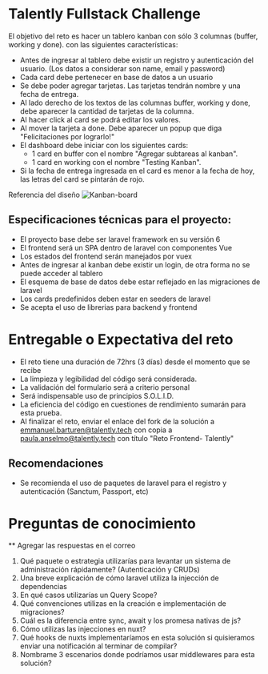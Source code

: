
# Talently Fullstack Challenge

El objetivo del reto es hacer un tablero kanban con sólo 3 columnas (buffer, working y done). con las siguientes características:
- Antes de ingresar al tablero debe existir un registro y autenticación del usuario.   (Los datos a considerar son name, email y password)
- Cada card debe pertenecer en base de datos a un usuario
- Se debe poder agregar tarjetas. Las tarjetas tendrán nombre y una fecha de entrega.   
- Al lado derecho de los textos de las columnas buffer, working y done, debe aparecer la cantidad de tarjetas de la columna.   
- Al hacer click al card se podrá editar los valores.
- Al mover la tarjeta a done. Debe aparecer un popup que diga "Felicitaciones por lograrlo!"   
- El dashboard debe iniciar con los siguientes cards:
   - 1 card en buffer con el nombre "Agregar subtareas al kanban".
   - 1 card en working con el nombre "Testing Kanban".
- Si la fecha de entrega ingresada en el card es menor a la fecha de hoy, las letras del card se pintarán de rojo.   

Referencia del diseño 
![Kanban-board](https://user-images.githubusercontent.com/11076563/128603762-e0433ea7-36ce-4550-925c-eb68dea8e363.png)

## Especificaciones técnicas para el proyecto:
- El proyecto base debe ser laravel framework en su versión 6
- El frontend será un SPA dentro de laravel con componentes Vue
- Los estados del frontend serán manejados por vuex
- Antes de ingresar al kanban debe existir un login, de otra forma no se puede acceder al tablero
- El esquema de base de datos debe estar reflejado en las migraciones de laravel
- Los cards predefinidos deben estar en seeders de laravel
- Se acepta el uso de librerias para backend y frontend

# Entregable o Expectativa del reto
- El reto tiene una duración de 72hrs (3 días) desde el momento que se recibe
- La limpieza y legibilidad del código será considerada.
- La validación del formulario será a criterio personal
- Será indispensable uso de principios S.O.L.I.D.
- La eficiencia del código en cuestiones de rendimiento sumarán para esta prueba. 
- Al finalizar el reto, enviar el enlace del fork de la solución a emmanuel.barturen@talently.tech con copia a paula.anselmo@talently.tech con título "Reto Frontend- Talently"

## Recomendaciones
- Se recomienda el uso de paquetes de laravel para el registro y autenticación (Sanctum, Passport, etc)


# Preguntas de conocimiento
** Agregar las respuestas en el correo
1. Qué paquete o estrategia utilizarías para levantar un sistema de administración rápidamente? (Autenticación y CRUDs)
2. Una breve explicación de cómo laravel utiliza la injección de dependencias
3. En qué casos utilizarías un Query Scope?
4. Qué convenciones utilizas en la creación e implementación de migraciones?
5. Cuál es la diferencia entre sync, await y los promesa nativas de js?
6. Cómo utilizas las injecciones en nuxt?
7. Qué hooks de nuxts implementaríamos en esta solución si quisieramos enviar una notificación al terminar de compilar?
8. Nombrame 3 escenarios donde podríamos usar middlewares para esta solución? 

